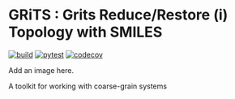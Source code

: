 # GRiTS : Grits Reduce/Restore (i) Topology with SMILES
[![build](https://github.com/cmelab/grits/actions/workflows/build_cpu.yml/badge.svg)](https://github.com/cmelab/grits/actions/workflows/build_cpu.yml)
[![pytest](https://github.com/cmelab/grits/actions/workflows/pytest.yml/badge.svg)](https://github.com/cmelab/grits/actions/workflows/pytest.yml)
[![codecov](https://codecov.io/gh/cmelab/grits/branch/main/graph/badge.svg?token=lGG8Zf65HP)](https://codecov.io/gh/cmelab/grits)

Add an image here.

A toolkit for working with coarse-grain systems
